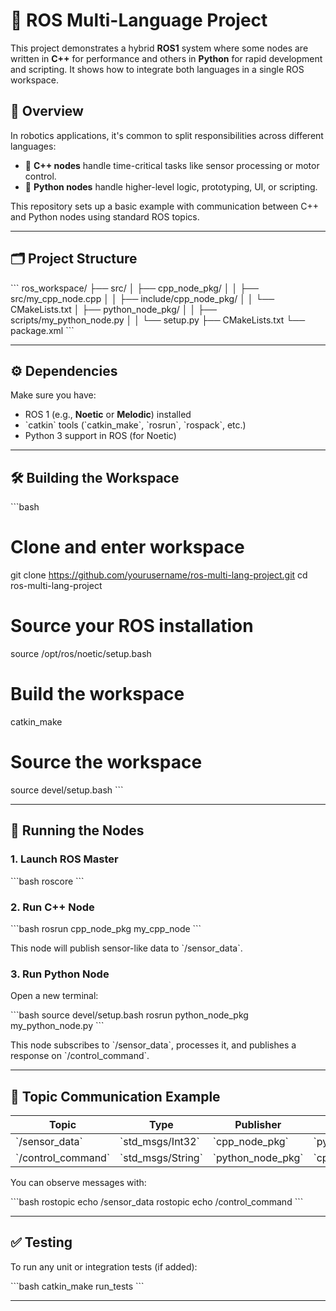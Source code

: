 # 🤖 ROS Multi-Language Project

This project demonstrates a hybrid **ROS1** system where some nodes are written in **C++** for performance and others in **Python** for rapid development and scripting. It shows how to integrate both languages in a single ROS workspace.

## 📌 Overview

In robotics applications, it's common to split responsibilities across different languages:

- 🧠 **C++ nodes** handle time-critical tasks like sensor processing or motor control.
- 🐍 **Python nodes** handle higher-level logic, prototyping, UI, or scripting.

This repository sets up a basic example with communication between C++ and Python nodes using standard ROS topics.

---

## 🗂 Project Structure

\`\`\`
ros_workspace/
├── src/
│   ├── cpp_node_pkg/
│   │   ├── src/my_cpp_node.cpp
│   │   ├── include/cpp_node_pkg/
│   │   └── CMakeLists.txt
│   ├── python_node_pkg/
│   │   ├── scripts/my_python_node.py
│   │   └── setup.py
├── CMakeLists.txt
└── package.xml
\`\`\`

---

## ⚙️ Dependencies

Make sure you have:

- ROS 1 (e.g., **Noetic** or **Melodic**) installed
- \`catkin\` tools (\`catkin_make\`, \`rosrun\`, \`rospack\`, etc.)
- Python 3 support in ROS (for Noetic)

---

## 🛠️ Building the Workspace

\`\`\`bash
# Clone and enter workspace
git clone https://github.com/yourusername/ros-multi-lang-project.git
cd ros-multi-lang-project

# Source your ROS installation
source /opt/ros/noetic/setup.bash

# Build the workspace
catkin_make

# Source the workspace
source devel/setup.bash
\`\`\`

---

## 🚀 Running the Nodes

### 1. Launch ROS Master

\`\`\`bash
roscore
\`\`\`

### 2. Run C++ Node

\`\`\`bash
rosrun cpp_node_pkg my_cpp_node
\`\`\`

This node will publish sensor-like data to \`/sensor_data\`.

### 3. Run Python Node

Open a new terminal:

\`\`\`bash
source devel/setup.bash
rosrun python_node_pkg my_python_node.py
\`\`\`

This node subscribes to \`/sensor_data\`, processes it, and publishes a response on \`/control_command\`.

---

## 🔁 Topic Communication Example

| Topic              | Type               | Publisher         | Subscriber         |
|--------------------|--------------------|-------------------|--------------------|
| \`/sensor_data\`     | \`std_msgs/Int32\`   | \`cpp_node_pkg\`     | \`python_node_pkg\`  |
| \`/control_command\` | \`std_msgs/String\` | \`python_node_pkg\`  | \`cpp_node_pkg\`      |

You can observe messages with:

\`\`\`bash
rostopic echo /sensor_data
rostopic echo /control_command
\`\`\`

---

## ✅ Testing

To run any unit or integration tests (if added):

\`\`\`bash
catkin_make run_tests
\`\`\`

---


